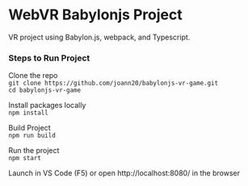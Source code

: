 # WebVR Babylonjs Project
VR project using Babylon.js, webpack, and Typescript.

### Steps to Run Project
Clone the repo <br>
`git clone https://github.com/joann20/babylonjs-vr-game.git`
<br>
`cd babylonjs-vr-game`

Install packages locally <br>
`npm install`

Build Project <br>
`npm run build`

Run the project <br>
`npm start`

Launch in VS Code (F5) or open http://localhost:8080/ in the browser <br>